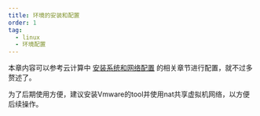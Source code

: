 ```yaml
---
title: 环境的安装和配置
order: 1
tag:
  - linux
  - 环境配置
---
```


本章内容可以参考云计算中 [安装系统和网络配置](../cloud_computing/install/start.md) 的相关章节进行配置，就不过多赘述了。

为了后期使用方便，建议安装Vmware的tool并使用nat共享虚拟机网络，以方便后续操作。